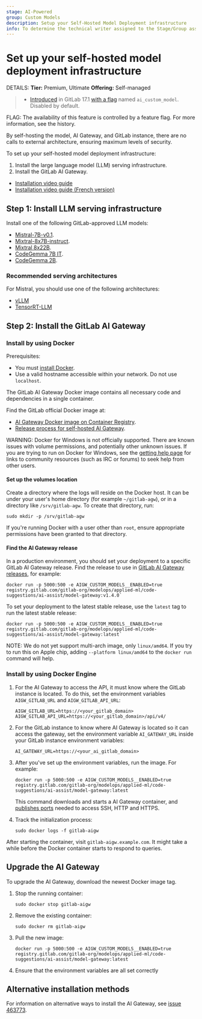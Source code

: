 ```yaml
---
stage: AI-Powered
group: Custom Models
description: Setup your Self-Hosted Model Deployment infrastructure
info: To determine the technical writer assigned to the Stage/Group associated with this page, see https://handbook.gitlab.com/handbook/product/ux/technical-writing/#assignments
---
```


# Set up your self-hosted model deployment infrastructure

DETAILS:
**Tier:** Premium, Ultimate
**Offering:** Self-managed

> - [Introduced](https://gitlab.com/groups/gitlab-org/-/epics/12972) in GitLab 17.1 [with a flag](../../administration/feature_flags.md) named `ai_custom_model`. Disabled by default.

FLAG:
The availability of this feature is controlled by a feature flag.
For more information, see the history.

By self-hosting the model, AI Gateway, and GitLab instance, there are no calls to external architecture, ensuring maximum levels of security.

To set up your self-hosted model deployment infrastructure:

1. Install the large language model (LLM) serving infrastructure.
1. Install the GitLab AI Gateway.

- [Installation video guide](https://youtu.be/UNmD9-sgUvw)
- [Installation video guide (French version)](https://www.youtube.com/watch?v=aU5vnzO-MSM)

## Step 1: Install LLM serving infrastructure

Install one of the following GitLab-approved LLM models:

- [Mistral-7B-v0.1](https://huggingface.co/mistralai/Mistral-7B-v0.1).
- [Mixtral-8x7B-instruct](https://huggingface.co/mistralai/Mixtral-8x7B-Instruct-v0.1).
- [Mixtral 8x22B](https://huggingface.co/mistral-community/Mixtral-8x22B-v0.1).
- [CodeGemma 7B IT](https://huggingface.co/google/codegemma-7b-it).
- [CodeGemma 2B](https://huggingface.co/google/codegemma-2b).

### Recommended serving architectures

For Mistral, you should use one of the following architectures:

- [vLLM](https://docs.vllm.ai/en/stable/)
- [TensorRT-LLM](https://docs.mistral.ai/deployment/self-deployment/overview/)

## Step 2: Install the GitLab AI Gateway

### Install by using Docker

Prerequisites:

- You must [install Docker](https://docs.docker.com/engine/install/#server).
- Use a valid hostname accessible within your network. Do not use `localhost`.

The GitLab AI Gateway Docker image contains all necessary code and dependencies in a single container.

Find the GitLab official Docker image at:

- [AI Gateway Docker image on Container Registry](https://gitlab.com/gitlab-org/modelops/applied-ml/code-suggestions/ai-assist/container_registry/).
- [Release process for self-hosted AI Gateway](https://gitlab.com/gitlab-org/modelops/applied-ml/code-suggestions/ai-assist/-/blob/main/docs/release.md).

WARNING:
Docker for Windows is not officially supported. There are known issues with volume
permissions, and potentially other unknown issues. If you are trying to run on Docker
for Windows, see the [getting help page](https://about.gitlab.com/get-help/) for links
to community resources (such as IRC or forums) to seek help from other users.

#### Set up the volumes location

Create a directory where the logs will reside on the Docker host. It can be under your user's home directory (for example
`~/gitlab-agw`), or in a directory like `/srv/gitlab-agw`. To create that directory, run:

```shell
sudo mkdir -p /srv/gitlab-agw
```

If you're running Docker with a user other than `root`, ensure appropriate
permissions have been granted to that directory.

#### Find the AI Gateway release

In a production environment, you should set your deployment to a specific
GitLab AI Gateway release. Find the release to use in [GitLab AI Gateway releases](https://gitlab.com/gitlab-org/modelops/applied-ml/code-suggestions/ai-assist/-/releases), for example:

```shell
docker run -p 5000:500 -e AIGW_CUSTOM_MODELS__ENABLED=true registry.gitlab.com/gitlab-org/modelops/applied-ml/code-suggestions/ai-assist/model-gateway:v1.4.0`
```

To set your deployment to the latest stable release, use the `latest` tag to run the latest stable release:

```shell
docker run -p 5000:500 -e AIGW_CUSTOM_MODELS__ENABLED=true registry.gitlab.com/gitlab-org/modelops/applied-ml/code-suggestions/ai-assist/model-gateway:latest`
```

NOTE:
We do not yet support multi-arch image, only `linux/amd64`. If you try to run this on Apple chip, adding `--platform linux/amd64` to the `docker run` command will help.

### Install by using Docker Engine

1. For the AI Gateway to access the API, it must know where the GitLab instance
   is located. To do this, set the environment variables `AIGW_GITLAB_URL` and
   `AIGW_GITLAB_API_URL`:

   ```shell
   AIGW_GITLAB_URL=https://<your_gitlab_domain>
   AIGW_GITLAB_API_URL=https://<your_gitlab_domain>/api/v4/
   ```

1. For the GitLab instance to know where AI Gateway is located so it can access
   the gateway, set the environment variable `AI_GATEWAY_URL` inside your GitLab
   instance environment variables:

   ```shell
   AI_GATEWAY_URL=https://<your_ai_gitlab_domain>
   ```

1. After you've set up the environment variables, run the image. For example:

   ```shell
   docker run -p 5000:500 -e AIGW_CUSTOM_MODELS__ENABLED=true registry.gitlab.com/gitlab-org/modelops/applied-ml/code-suggestions/ai-assist/model-gateway:latest
   ```

   This command downloads and starts a AI Gateway container, and
   [publishes ports](https://docs.docker.com/network/#published-ports) needed to
   access SSH, HTTP and HTTPS.

1. Track the initialization process:

   ```shell
   sudo docker logs -f gitlab-aigw
   ```

After starting the container, visit `gitlab-aigw.example.com`. It might take
a while before the Docker container starts to respond to queries.

## Upgrade the AI Gateway

To upgrade the AI Gateway, download the newest Docker image tag.

1. Stop the running container:

   ```shell
   sudo docker stop gitlab-aigw
   ```

1. Remove the existing container:

   ```shell
   sudo docker rm gitlab-aigw
   ```

1. Pull the new image:

   ```shell
   docker run -p 5000:500 -e AIGW_CUSTOM_MODELS__ENABLED=true registry.gitlab.com/gitlab-org/modelops/applied-ml/code-suggestions/ai-assist/model-gateway:latest
   ```

1. Ensure that the environment variables are all set correctly

## Alternative installation methods

For information on alternative ways to install the AI Gateway, see [issue 463773](https://gitlab.com/gitlab-org/gitlab/-/issues/463773).
